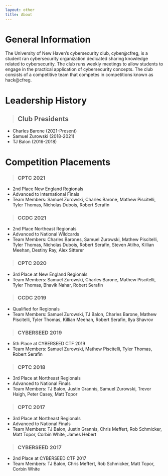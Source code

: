 ```yaml
---
layout: other
title: About
---
```


# General Information

The University of New Haven’s cybersecurity club, cyber@cfreg, is a student ran cybersecurity organization dedicated sharing knowledge related to cybersecurity. The club runs weekly meetings to allow students to engage in the practical application of cybersecurity concepts. The club consists of a competitive team that competes in competitions known as hack@cfreg.

# Leadership History


> ##  Club Presidents
- Charles Barone (2021-Present)
- Samuel Zurowski (2018-2021)
- TJ Balon (2016-2018)


# Competition Placements

>### CPTC 2021
- 2nd Place New England Regionals
- Advanced to International Finals 
- Team Members: Samuel Zurowski, Charles Barone, Mathew Piscitelli, Tyler Thomas, Nicholas Dubois, Robert Serafin

>### CCDC 2021
- 2nd Place Northeast Regionals 
- Advanced to National Wildcards
- Team Members: Charles Barones, Samuel Zurowski, Mathew Piscitelli, Tyler Thomas, Nicholas Dubois, Robert Serafin, Steven Atilho,  Killian Meehan, Destiny Ray, Alex Sitterer

>### CPTC 2020
- 3rd Place at New England Regionals
- Team Members: Samuel Zurowski, Charles Barone, Mathew Piscitelli, Tyler Thomas, Bhavik Nahar, Robert Serafin

>### CCDC 2019
- Qualified for Regionals
- Team Members: Samuel Zurowski, TJ Balon, Charles Barone, Mathew Piscitelli, Tyler Thomas, Killian Meehan, Robert Serafin, Ilya Shavrov

>### CYBERSEED 2019
- 5th Place at CYBERSEED CTF 2019
- Team Members: Samuel Zurowski, Mathew Piscitelli, Tyler Thomas, Robert Serafin

>### CPTC 2018
- 3rd Place at Northeast Regionals
- Advanced to National Finals
- Team Members: TJ Balon, Justin Grannis, Samuel Zurowski, Trevor Haigh, Peter Casey, Matt Topor

>### CPTC 2017
- 3rd Place at Northeast Regionals
- Advanced to National Finals
- Team Members: TJ Balon, Justin Grannis, Chris Meffert, Rob Schmicker, Matt Topor, Corbin White, James Hebert

>### CYBERSEED 2017
- 2nd Place at CYBERSEED CTF 2017
- Team Members: TJ Balon, Chris Meffert, Rob Schmicker, Matt Topor, Corbin White 
\
&nbsp;
\
&nbsp;